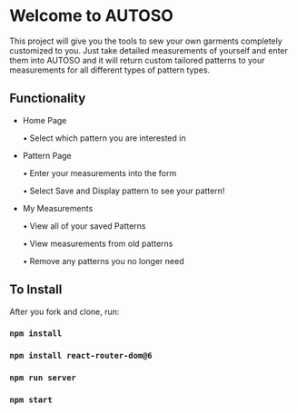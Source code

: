 # Welcome to AUTOSO

This project will give you the tools to sew your own garments completely customized to you. Just take detailed measurements of yourself and enter them into AUTOSO and it will return custom tailored patterns to your measurements for all different types of pattern types. 

## Functionality

- Home Page

    • Select which pattern you are interested in

- Pattern Page

    • Enter your measurements into the form

    • Select Save and Display pattern to see your pattern!

- My Measurements

    • View all of your saved Patterns

    • View measurements from old patterns

    • Remove any patterns you no longer need


## To Install

After you fork and clone, run: 

### `npm install`

### `npm install react-router-dom@6`

### `npm run server`

### `npm start`